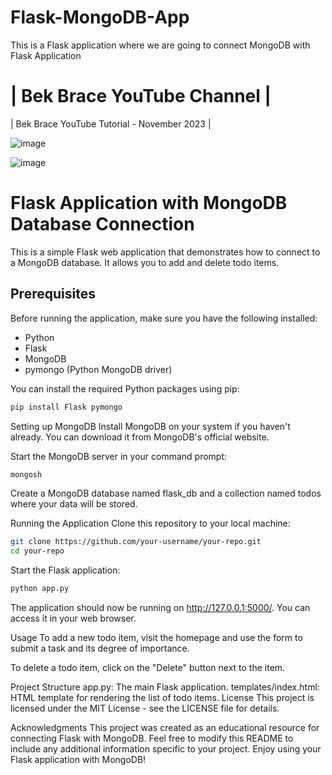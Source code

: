 # Flask-MongoDB-App
This is a Flask application where we are going to connect MongoDB with Flask Application
# | Bek Brace YouTube Channel |
| Bek Brace YouTube Tutorial - November 2023 |

![image](https://github.com/BekBrace/Flask-MongoDB-App/assets/60483846/03b7f7e3-b5dc-4477-bed0-1ac6eb532308)

![image](https://github.com/BekBrace/Flask-MongoDB-App/assets/60483846/a440cb04-e396-461b-9777-d1b5dfebafb5)

# Flask Application with MongoDB Database Connection

This is a simple Flask web application that demonstrates how to connect to a MongoDB database. It allows you to add and delete todo items.

## Prerequisites

Before running the application, make sure you have the following installed:

- Python
- Flask
- MongoDB
- pymongo (Python MongoDB driver)

You can install the required Python packages using pip:

```bash
pip install Flask pymongo
```

Setting up MongoDB
Install MongoDB on your system if you haven't already. You can download it from MongoDB's official website.

Start the MongoDB server in your command prompt:

```bash
mongosh
```

Create a MongoDB database named flask_db and a collection named todos where your data will be stored.

Running the Application
Clone this repository to your local machine:
```bash
git clone https://github.com/your-username/your-repo.git
cd your-repo
```

Start the Flask application:
```bash
python app.py
```

The application should now be running on http://127.0.0.1:5000/. You can access it in your web browser.

Usage
To add a new todo item, visit the homepage and use the form to submit a task and its degree of importance.

To delete a todo item, click on the "Delete" button next to the item.

Project Structure
app.py: The main Flask application.
templates/index.html: HTML template for rendering the list of todo items.
License
This project is licensed under the MIT License - see the LICENSE file for details.

Acknowledgments
This project was created as an educational resource for connecting Flask with MongoDB.
Feel free to modify this README to include any additional information specific to your project. Enjoy using your Flask application with MongoDB!
